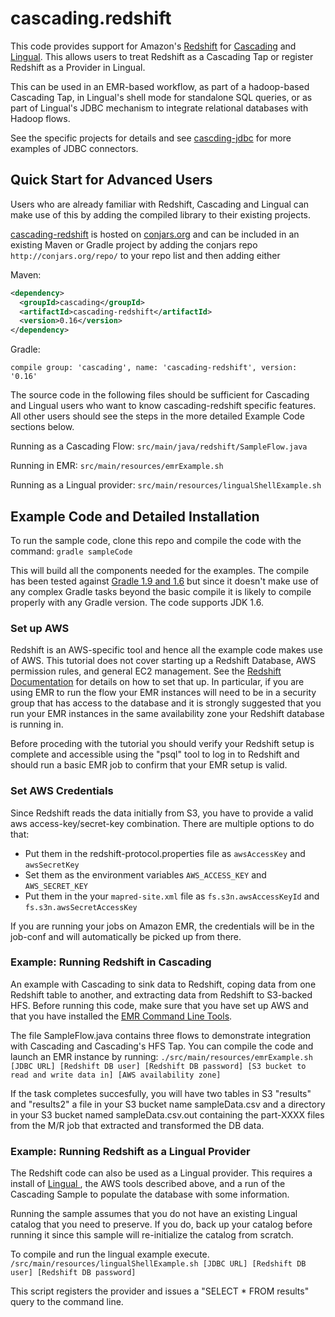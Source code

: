 # cascading.redshift

This code provides support for Amazon's [Redshift](http://aws.amazon.com/redshift/) for [Cascading](http://cascading.org) and [Lingual](http://cascading.org/lingual). This allows users
to treat Redshift as a Cascading Tap or register Redshift as a Provider in Lingual.

This can be used in an EMR-based workflow, as part of a hadoop-based Cascading Tap, in Lingual's shell mode for standalone SQL queries, or as part of Lingual's JDBC mechanism to integrate
relational databases with Hadoop flows.

See the specific projects for details and see [cascding-jdbc](https://github.com/Cascading/cascading-jdbc) for more examples of JDBC connectors.

## Quick Start for Advanced Users

Users who are already familiar with Redshift, Cascading and Lingual can make use of this by adding the compiled library to their existing projects.

[cascading-redshift](http://conjars.org/cascading/cascading-redshift) is hosted on [conjars.org](http://conjars.org) and can be included in an existing Maven or Gradle project by
adding the conjars repo `http://conjars.org/repo/` to your repo list and then adding either

Maven:
```xml
<dependency>
  <groupId>cascading</groupId>
  <artifactId>cascading-redshift</artifactId>
  <version>0.16</version>
</dependency>
```
Gradle:

`compile group: 'cascading', name: 'cascading-redshift', version: '0.16'`

The source code in the following files should be sufficient for Cascading and Lingual users who want to know cascading-redshift specific features. All other users should
see the steps in the more detailed Example Code sections below.

Running as a Cascading Flow:
`src/main/java/redshift/SampleFlow.java`

Running in EMR:
`src/main/resources/emrExample.sh`

Running as a Lingual provider:
`src/main/resources/lingualShellExample.sh`

## Example Code and Detailed Installation

To run the sample code, clone this repo and compile the code with the command:
`gradle sampleCode`

This will build all the components needed for the examples. The compile has been tested against [Gradle 1.9 and 1.6](http://www.gradle.org/) but since it doesn't make use of any
complex Gradle tasks beyond the basic compile it is likely to compile properly with any Gradle version. The code supports JDK 1.6.

### Set up AWS

Redshift is an AWS-specific tool and hence all the example code makes use of AWS. This tutorial does not cover starting up a Redshift Database, AWS permission rules, and general EC2 management.
See the [Redshift Documentation](http://aws.amazon.com/redshift/) for details on how to set that up. In particular, if you are using EMR to run the flow your EMR instances will need to be in a
security group that has access to the database and it is strongly suggested that you run your EMR instances in the same availability zone your Redshift database is running in.

Before proceding with the tutorial you should verify your Redshift setup is complete and accessible using the "psql" tool to log in to Redshift and should run a basic EMR job to confirm that your
EMR setup is valid.

### Set AWS Credentials

Since Redshift reads the data initially from S3, you have to provide a valid aws
access-key/secret-key combination. There are multiple options to do that:

- Put them in the redshift-protocol.properties file as `awsAccessKey` and `awsSecretKey`
- Set them as the environment variables `AWS_ACCESS_KEY` and `AWS_SECRET_KEY`
- Put them in the your `mapred-site.xml` file as `fs.s3n.awsAccessKeyId` and
  `fs.s3n.awsSecretAccessKey`

If you are running your jobs on Amazon EMR, the credentials will be in the
job-conf and will automatically be picked up from there.

### Example: Running Redshift in Cascading

An example with Cascading to sink data to Redshift, coping data from one Redshift table to another, and extracting data from Redshift to S3-backed HFS.
Before running this code, make sure that you have set up AWS and that you have installed the [EMR Command Line Tools](http://docs.aws.amazon.com/ElasticMapReduce/latest/DeveloperGuide/emr-cli-install.html).

The file SampleFlow.java contains three flows to demonstrate integration with Cascading and Cascading's HFS Tap.
You can compile the code and launch an EMR instance by running:
`./src/main/resources/emrExample.sh [JDBC URL] [Redshift DB user] [Redshift DB password] [S3 bucket to read and write data in] [AWS availability zone]`

If the task completes succesfully, you will have two tables in S3 "results" and "results2" a file in your S3 bucket name sampleData.csv and a directory in your S3 bucket named sampleData.csv.out containing
the part-XXXX files from the M/R job that extracted and transformed the DB data.

### Example: Running Redshift as a Lingual Provider

The Redshift code can also be used as a Lingual provider. This requires a install of  [Lingual
](http://docs.cascading.org/lingual/1.0/), the AWS tools described above, and a run of the Cascading Sample
to populate the database with some information.

Running the sample assumes that you do not have an existing Lingual catalog that you need to preserve. If you do, back up your catalog before running it
since this sample will re-initialize the catalog from scratch.

To compile and run the lingual example execute.
`/src/main/resources/lingualShellExample.sh [JDBC URL] [Redshift DB user] [Redshift DB password]`

This script registers the provider and issues a "SELECT * FROM results" query to the command line.




